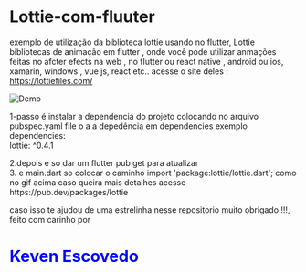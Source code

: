 # Lottie-com-fluuter
exemplo de utilização da biblioteca lottie usando no flutter, Lottie bibliotecas de animação em flutter , onde você pode utilizar anmações feitas no afcter efects na web , no flutter ou react native , android ou ios, xamarin, windows , vue js, react etc..
acesse o site deles : https://lottiefiles.com/ 





![Demo](lottie_example.gif)





1-passo é instalar a dependencia do projeto colocando no arquivo pubspec.yaml file o a a depedência em dependencies exemplo </br>
dependencies:</br>
lottie: ^0.4.1</br>
</tr>
2.depois e so dar um flutter pub get para atualizar </br>
</tr>
3. e main.dart so colocar o caminho import 'package:lottie/lottie.dart'; como no gif acima caso queira mais detalhes acesse https://pub.dev/packages/lottie </br>



caso isso te ajudou de uma estrelinha nesse repositorio muito obrigado !!!, feito com carinho por <h1 style="color:blue;">Keven Escovedo</h1>